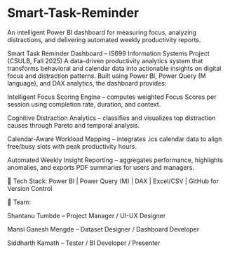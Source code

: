 # Smart-Task-Reminder
An intelligent Power BI dashboard for measuring focus, analyzing distractions, and delivering automated weekly productivity reports.

Smart Task Reminder Dashboard – IS699 Information Systems Project (CSULB, Fall 2025)
A data-driven productivity analytics system that transforms behavioral and calendar data into actionable insights on digital focus and distraction patterns.
Built using Power BI, Power Query (M language), and DAX analytics, the dashboard provides:

Intelligent Focus Scoring Engine – computes weighted Focus Scores per session using completion rate, duration, and context.

Cognitive Distraction Analytics – classifies and visualizes top distraction causes through Pareto and temporal analysis.

Calendar-Aware Workload Mapping – integrates .ics calendar data to align free/busy slots with peak productivity hours.

Automated Weekly Insight Reporting – aggregates performance, highlights anomalies, and exports PDF summaries for users and managers.

🔧 Tech Stack:
Power BI | Power Query (M) | DAX | Excel/CSV | GitHub for Version Control

👥 Team:

Shantanu Tumbde – Project Manager / UI-UX Designer

Mansi Ganesh Mengde – Dataset Designer / Dashboard Developer

Siddharth Kamath – Tester / BI Developer / Presenter
